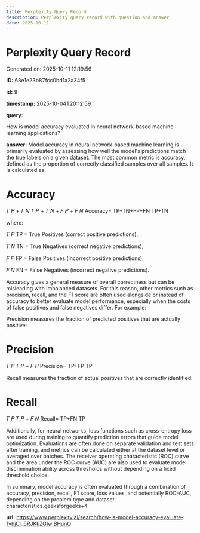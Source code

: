 ```yaml
---
title: Perplexity Query Record
description: Perplexity query record with question and answer
date: 2025-10-11
---
```


# Perplexity Query Record

Generated on: 2025-10-11 12:19:56

**ID:** 68e1e23b87fcc0bd1a2a34f5

**id:** 9

**timestamp:** 2025-10-04T20:12:59

**query:**

How is model accuracy evaluated in neural network-based machine learning applications?

**answer:** Model accuracy in neural network-based machine learning is primarily evaluated by assessing how well the model's predictions match the true labels on a given dataset. The most common metric is accuracy, defined as the proportion of correctly classified samples over all samples. It is calculated as:

Accuracy
=
𝑇
𝑃
+
𝑇
𝑁
𝑇
𝑃
+
𝑇
𝑁
+
𝐹
𝑃
+
𝐹
𝑁
Accuracy=
TP+TN+FP+FN
TP+TN
	


where:

𝑇
𝑃
TP = True Positives (correct positive predictions),

𝑇
𝑁
TN = True Negatives (correct negative predictions),

𝐹
𝑃
FP = False Positives (incorrect positive predictions),

𝐹
𝑁
FN = False Negatives (incorrect negative predictions).

Accuracy gives a general measure of overall correctness but can be misleading with imbalanced datasets. For this reason, other metrics such as precision, recall, and the F1 score are often used alongside or instead of accuracy to better evaluate model performance, especially when the costs of false positives and false negatives differ. For example:

Precision measures the fraction of predicted positives that are actually positive:

Precision
=
𝑇
𝑃
𝑇
𝑃
+
𝐹
𝑃
Precision=
TP+FP
TP
	


Recall measures the fraction of actual positives that are correctly identified:

Recall
=
𝑇
𝑃
𝑇
𝑃
+
𝐹
𝑁
Recall=
TP+FN
TP
	


Additionally, for neural networks, loss functions such as cross-entropy loss are used during training to quantify prediction errors that guide model optimization. Evaluations are often done on separate validation and test sets after training, and metrics can be calculated either at the dataset level or averaged over batches. The receiver operating characteristic (ROC) curve and the area under the ROC curve (AUC) are also used to evaluate model discrimination ability across thresholds without depending on a fixed threshold choice.

In summary, model accuracy is often evaluated through a combination of accuracy, precision, recall, F1 score, loss values, and potentially ROC-AUC, depending on the problem type and dataset characteristics.geeksforgeeks+4

**url:** https://www.perplexity.ai/search/how-is-model-accuracy-evaluate-1vhjCr_5RJKkZGIwIBHunQ

